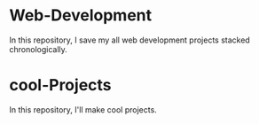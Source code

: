 # Web-Development
In this repository, I save my all web development projects stacked chronologically.
# cool-Projects
In this repository, I'll make cool projects.
